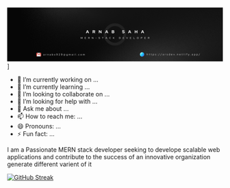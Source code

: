 
![LinkedIn Banner](./images/github-banner.png "GitHub Banner")]

- 🔭 I’m currently working on ...
- 🌱 I’m currently learning ...
- 👯 I’m looking to collaborate on ...
- 🤔 I’m looking for help with ...
- 💬 Ask me about ...
- 📫 How to reach me: ...
- 😄 Pronouns: ...
- ⚡ Fun fact: ...

I am a Passionate MERN stack developer seeking to
develope scalable web
applications and contribute to the success
of an innovative organization
generate different varient of it

<!-- [![GitHub Streak](https://streak-stats.demolab.com?user=ArnabTo&theme=ads-juicy-fresh&hide_border=true&border_radius=6&card_width=500)](https://git.io/streak-stats) -->
[![GitHub Streak](https://streak-stats.demolab.com?user=ArnabTo&theme=soft-green&hide_border=true&border_radius=6&card_width=500)](https://git.io/streak-stats)
